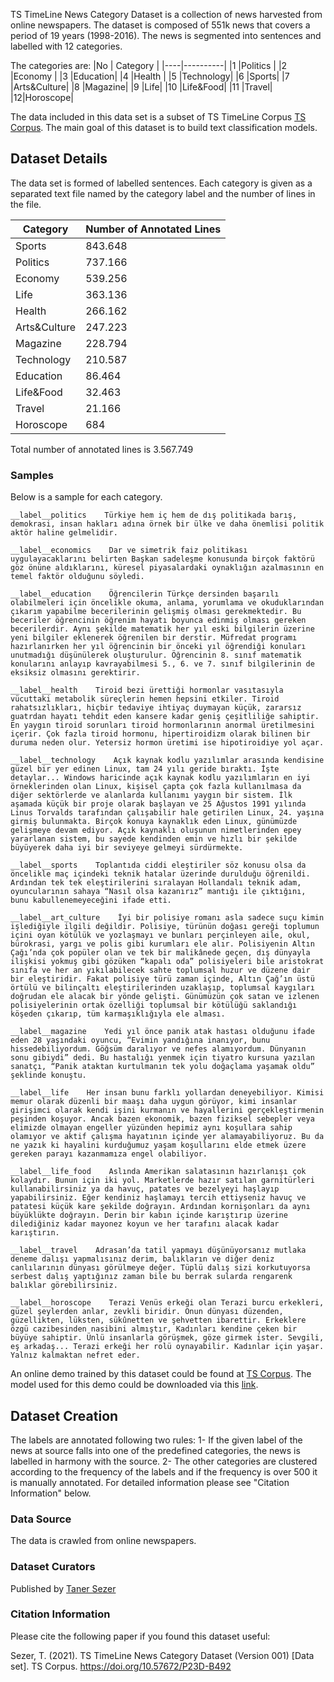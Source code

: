 TS TimeLine News Category Dataset is a collection of news harvested from online newspapers. The dataset is composed of 551k news that covers a period of 19 years (1998-2016). The news is segmented into sentences and labelled with 12 categories.

The categories are:
|No  | Category |
|----|----------|
|1 |Politics |
|2 |Economy  |
|3 |Education|
|4 |Health   |
|5 |Technology|
|6 |Sports|
|7 |Arts&Culture|
|8 |Magazine|
|9 |Life|
|10 |Life&Food|
|11 |Travel|
|12|Horoscope|

The data included in this data set is a subset of TS TimeLine Corpus [TS Corpus](https://tscorpus.com/corpora/ts-timeline-corpus/).
The main goal of this dataset is to build text classification models.

## Dataset Details

The data set is formed of labelled sentences. Each category is given as a separated text file named by the category label and the number of lines in the file.

| Category| Number of Annotated Lines|
|---------|--------------------------|
|Sports|843.648|
|Politics |737.166|
|Economy  |539.256|
|Life|363.136|
|Health   |266.162|
|Arts&Culture|247.223|
|Magazine|228.794|
|Technology|210.587|
|Education|86.464|
|Life&Food|32.463|
|Travel|21.166|
|Horoscope|684|

Total number of annotated lines is 3.567.749


### Samples

Below is a sample for each category.


```
__label__politics    Türkiye hem iç hem de dış politikada barış, demokrasi, insan hakları adına örnek bir ülke ve daha önemlisi politik aktör haline gelmelidir.

__label__economics    Dar ve simetrik faiz politikası uygulayacaklarını belirten Başkan sadeleşme konusunda birçok faktörü göz önüne aldıklarını, küresel piyasalardaki oynaklığın azalmasının en temel faktör olduğunu söyledi.

__label__education    Öğrencilerin Türkçe dersinden başarılı olabilmeleri için öncelikle okuma, anlama, yorumlama ve okuduklarından çıkarım yapabilme becerilerinin gelişmiş olması gerekmektedir. Bu beceriler öğrencinin öğrenim hayatı boyunca edinmiş olması gereken becerilerdir. Aynı şekilde matematik her yıl eski bilgilerin üzerine yeni bilgiler eklenerek öğrenilen bir derstir. Müfredat programı hazırlanırken her yıl öğrencinin bir önceki yıl öğrendiği konuları unutmadığı düşünülerek oluşturulur. Öğrencinin 8. sınıf matematik konularını anlayıp kavrayabilmesi 5., 6. ve 7. sınıf bilgilerinin de eksiksiz olmasını gerektirir.

__label__health    Tiroid bezi ürettiği hormonlar vasıtasıyla vücuttaki metabolik süreçlerin hemen hepsini etkiler. Tiroid rahatsızlıkları, hiçbir tedaviye ihtiyaç duymayan küçük, zararsız guatrdan hayatı tehdit eden kansere kadar geniş çeşitliliğe sahiptir. En yaygın tiroid sorunları tiroid hormonlarının anormal üretilmesini içerir. Çok fazla tiroid hormonu, hipertiroidizm olarak bilinen bir duruma neden olur. Yetersiz hormon üretimi ise hipotiroidiye yol açar.

__label__technology    Açık kaynak kodlu yazılımlar arasında kendisine güzel bir yer edinen Linux, tam 24 yılı geride bıraktı. İşte detaylar... Windows haricinde açık kaynak kodlu yazılımların en iyi örneklerinden olan Linux, kişisel çapta çok fazla kullanılmasa da diğer sektörlerde ve alanlarda kullanımı yaygın bir sistem. İlk aşamada küçük bir proje olarak başlayan ve 25 Ağustos 1991 yılında Linus Torvalds tarafından çalışabilir hale getirilen Linux, 24. yaşına girmiş bulunmakta. Birçok konuya kaynaklık eden Linux, günümüzde gelişmeye devam ediyor. Açık kaynaklı oluşunun nimetlerinden epey yararlanan sistem, bu sayede kendinden emin ve hızlı bir şekilde büyüyerek daha iyi bir seviyeye gelmeyi sürdürmekte.

__label__sports    Toplantıda ciddi eleştiriler söz konusu olsa da öncelikle maç içindeki teknik hatalar üzerinde durulduğu öğrenildi. Ardından tek tek eleştirilerini sıralayan Hollandalı teknik adam, oyuncularının sahaya “Nasıl olsa kazanırız” mantığı ile çıktığını, bunu kabullenemeyeceğini ifade etti.

__label__art_culture    İyi bir polisiye romanı asla sadece suçu kimin işlediğiyle ilgili değildir. Polisiye, türünün doğası gereği toplumun içini oyan kötülük ve yozlaşmayı ve bunları perçinleyen aile, okul, bürokrasi, yargı ve polis gibi kurumları ele alır. Polisiyenin Altın Çağı’nda çok popüler olan ve tek bir malikânede geçen, dış dünyayla ilişkisi yokmuş gibi gözüken “kapalı oda” polisiyeleri bile aristokrat sınıfa ve her an yıkılabilecek sahte toplumsal huzur ve düzene dair bir eleştiridir. Fakat polisiye türü zaman içinde, Altın Çağ’ın üstü örtülü ve bilinçaltı eleştirilerinden uzaklaşıp, toplumsal kaygıları doğrudan ele alacak bir yönde gelişti. Günümüzün çok satan ve izlenen polisiyelerinin ortak özelliği toplumsal bir kötülüğü saklandığı köşeden çıkarıp, tüm karmaşıklığıyla ele alması.

__label__magazine    Yedi yıl önce panik atak hastası olduğunu ifade eden 28 yaşındaki oyuncu, “Evimin yandığına inanıyor, bunu hissedebiliyordum. Göğsüm daralıyor ve nefes alamıyordum. Dünyanın sonu gibiydi” dedi. Bu hastalığı yenmek için tiyatro kursuna yazılan sanatçı, “Panik ataktan kurtulmanın tek yolu doğaçlama yaşamak oldu” şeklinde konuştu.

__label__life    Her insan bunu farklı yollardan deneyebiliyor. Kimisi memur olarak düzenli bir maaşı daha uygun görüyor, kimi insanlar girişimci olarak kendi işini kurmanın ve hayallerini gerçekleştirmenin peşinden koşuyor. Ancak bazen ekonomik, bazen fiziksel sebepler veya elimizde olmayan engeller yüzünden hepimiz aynı koşullara sahip olamıyor ve aktif çalışma hayatının içinde yer alamayabiliyoruz. Bu da ne yazık ki hayalini kurduğumuz yaşam koşullarını elde etmek üzere gereken parayı kazanmamıza engel olabiliyor.

__label__life_food    Aslında Amerikan salatasının hazırlanışı çok kolaydır. Bunun için iki yol. Marketlerde hazır satılan garnitürleri kullanabilirsiniz ya da havuç, patates ve bezelyeyi haşlayıp yapabilirsiniz. Eğer kendiniz haşlamayı tercih ettiyseniz havuç ve patatesi küçük kare şekilde doğrayın. Ardından kornişonları da aynı büyüklükte doğrayın. Derin bir kabın içinde karıştırıp üzerine dilediğiniz kadar mayonez koyun ve her tarafını alacak kadar karıştırın.

__label__travel    Adrasan’da tatil yapmayı düşünüyorsanız mutlaka deneme dalışı yapmalısınız derim, balıkların ve diğer deniz canlılarının dünyası görülmeye değer. Tüplü dalış sizi korkutuyorsa serbest dalış yaptığınız zaman bile bu berrak sularda rengarenk balıklar görebilirsiniz.

__label__horoscope    Terazi Venüs erkeği olan Terazi burcu erkekleri, güzel şeylerden anlar, zevkli biridir. Onun dünyası düzenden, güzellikten, lüksten, sükûnetten ve şehvetten ibarettir. Erkeklere özgü cazibesinden nasibini almıştır, Kadınları kendine çeken bir büyüye sahiptir. Ünlü insanlarla görüşmek, göze girmek ister. Sevgili, eş arkadaş... Terazi erkeği her rolü oynayabilir. Kadınlar için yaşar. Yalnız kalmaktan nefret eder.
```

An online demo trained by this dataset could be found at [TS Corpus](https://ml.tscorpus.com/).
The model used for this demo could be downloaded via this [link](https://github.com/tanerim/ts_corpus/tree/master/ML_Models).

## Dataset Creation
The labels are annotated following two rules:
1- If the given label of the news at source falls into one of the predefined categories, the news is labelled in harmony with the source.
2- The other categories are clustered according to the frequency of the labels and if the frequency is over 500 it is manually annotated. For detailed information please see "Citation Information" below.


### Data Source

The data is crawled from online newspapers.

### Dataset Curators

Published by [Taner Sezer](https://tanersezer.com/)

### Citation Information

Please cite the following paper if you found this dataset useful:

Sezer, T. (2021). TS TimeLine News Category Dataset (Version 001) [Data set]. TS Corpus. https://doi.org/10.57672/P23D-B492
